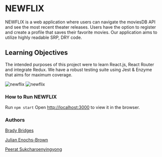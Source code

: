 # NEWFLIX
NEWFLIX is a web application where users can navigate the moviesDB API and see the most recent theater releases. Users have the option to register and create a profile that saves their favorite movies. Our application aims to utilize highly readable SRP, DRY code.

## Learning Objectives
The intended purposes of this project were to learn React.js, React Router and integrate Redux. We have a robust testing suite using Jest & Enzyme that aims for maximum coverage. 

![newflix](./planning/emailnewflix.gif)
![newflix](./planning/newflix-view.gif)

### How to Run NEWFLIX
Run `npm start`
Open [http://localhost:3000](http://localhost:3000) to view it in the browser.

### Authors
[Brady Bridges](www.github.com/bradybridges)

[Julian Enochs-Brown](www.github.com/julianenochs)

[Peerat Sukcharoenyingyong](www.github.com/peeratmac)
